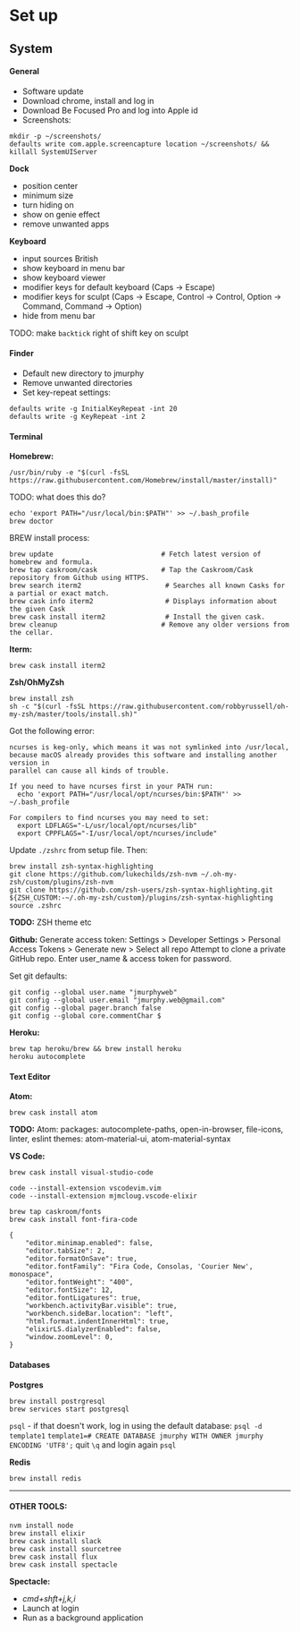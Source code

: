 # Set up

## System

#### General
- Software update
- Download chrome, install and log in
- Download Be Focused Pro and log into Apple id
- Screenshots:
```
mkdir -p ~/screenshots/
defaults write com.apple.screencapture location ~/screenshots/ && killall SystemUIServer
```

**Dock**
- position center
- minimum size
- turn hiding on
- show on genie effect
- remove unwanted apps

**Keyboard**
- input sources British
- show keyboard in menu bar
- show keyboard viewer
- modifier keys for default keyboard (Caps -> Escape)
- modifier keys for sculpt (Caps -> Escape, Control -> Control, Option -> Command, Command -> Option)
- hide from menu bar

TODO: make `backtick` right of shift key on sculpt


#### Finder
- Default new directory to jmurphy
- Remove unwanted directories
- Set key-repeat settings:
```
defaults write -g InitialKeyRepeat -int 20
defaults write -g KeyRepeat -int 2
```


#### Terminal
**Homebrew:**
```
/usr/bin/ruby -e "$(curl -fsSL https://raw.githubusercontent.com/Homebrew/install/master/install)"
```
TODO: what does this do?
```
echo 'export PATH="/usr/local/bin:$PATH"' >> ~/.bash_profile
brew doctor
```

BREW install process:
```
brew update                           # Fetch latest version of homebrew and formula.
brew tap caskroom/cask                # Tap the Caskroom/Cask repository from Github using HTTPS.
brew search iterm2                     # Searches all known Casks for a partial or exact match.
brew cask info iterm2                  # Displays information about the given Cask
brew cask install iterm2               # Install the given cask.
brew cleanup                          # Remove any older versions from the cellar.
```

**Iterm:**
```
brew cask install iterm2
```

**Zsh/OhMyZsh**
```
brew install zsh
sh -c "$(curl -fsSL https://raw.githubusercontent.com/robbyrussell/oh-my-zsh/master/tools/install.sh)"
```

Got the following error:
```
ncurses is keg-only, which means it was not symlinked into /usr/local,
because macOS already provides this software and installing another version in
parallel can cause all kinds of trouble.

If you need to have ncurses first in your PATH run:
  echo 'export PATH="/usr/local/opt/ncurses/bin:$PATH"' >> ~/.bash_profile

For compilers to find ncurses you may need to set:
  export LDFLAGS="-L/usr/local/opt/ncurses/lib"
  export CPPFLAGS="-I/usr/local/opt/ncurses/include"

```

Update `./zshrc` from setup file. Then:
```
brew install zsh-syntax-highlighting
git clone https://github.com/lukechilds/zsh-nvm ~/.oh-my-zsh/custom/plugins/zsh-nvm
git clone https://github.com/zsh-users/zsh-syntax-highlighting.git ${ZSH_CUSTOM:-~/.oh-my-zsh/custom}/plugins/zsh-syntax-highlighting
source .zshrc
```
**TODO:**
ZSH theme etc



**Github:**
Generate access token:
Settings > Developer Settings > Personal Access Tokens > Generate new > Select all repo
Attempt to clone a private GitHub repo.
Enter user_name & access token for password.

Set git defaults:
```
git config --global user.name "jmurphyweb"
git config --global user.email "jmurphy.web@gmail.com"
git config --global pager.branch false
git config --global core.commentChar $
```

**Heroku:**
```
brew tap heroku/brew && brew install heroku
heroku autocomplete
```


#### Text Editor
**Atom:**
```
brew cask install atom
```
**TODO:**
Atom:
packages:
autocomplete-paths, open-in-browser, file-icons, linter, eslint
themes:
atom-material-ui, atom-material-syntax

**VS Code:**
```
brew cask install visual-studio-code
```

```
code --install-extension vscodevim.vim
code --install-extension mjmcloug.vscode-elixir

brew tap caskroom/fonts
brew cask install font-fira-code
```

```
{
    "editor.minimap.enabled": false,
    "editor.tabSize": 2,
    "editor.formatOnSave": true,
    "editor.fontFamily": "Fira Code, Consolas, 'Courier New', monospace",
    "editor.fontWeight": "400",
    "editor.fontSize": 12,
    "editor.fontLigatures": true,
    "workbench.activityBar.visible": true,
    "workbench.sideBar.location": "left",
    "html.format.indentInnerHtml": true,
    "elixirLS.dialyzerEnabled": false,
    "window.zoomLevel": 0,
}
```



#### Databases
**Postgres**
```
brew install postrgresql
brew services start postgresql
```
`psql` - if that doesn't work, log in using the default database:
`psql -d template1`
`template1=# CREATE DATABASE jmurphy WITH OWNER jmurphy ENCODING 'UTF8';`
quit `\q` and login again `psql`

**Redis**
```
brew install redis
```
______________________

#### OTHER TOOLS:
```
nvm install node
brew install elixir
brew cask install slack
brew cask install sourcetree
brew cask install flux
brew cask install spectacle
```

**Spectacle:**
- _cmd+shft+j,k,i_
- Launch at login
- Run as a background application
